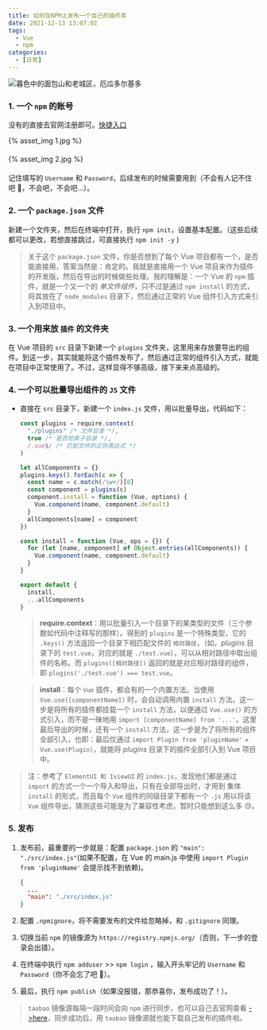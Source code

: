```yaml
---
title: 如何在NPM上发布一个自己的插件库
date: 2021-12-13 13:07:02
tags:
  - Vue
  - npm
categories:
  - [日常]
---
```


![暮色中的面包山和老城区，厄瓜多尔基多](https://cn.bing.com/th?id=OHR.ElPanecilloHill_ZH-CN0527709139_1920x1080.jpg&rf=LaDigue_1920x1080.jpg&pid=hp)

### 1. 一个 `npm` 的账号

没有的直接去官网注册即可。[快捷入口](https://www.npmjs.com/login)

{% asset_img 1.jpg %}

####

{% asset_img 2.jpg %}

####

记住填写的 `Username` 和 `Password`，后续发布的时候需要用到（不会有人记不住吧 🤡，不会吧，不会吧...）。

### 2. 一个 `package.json` 文件

新建一个文件夹，然后在终端中打开，执行 `npm init`，设置基本配置。（这些后续都可以更改，若想直接跳过，可直接执行 `npm init -y` )

> 关于这个 `package.json` 文件，你是否想到了每个 Vue 项目都有一个，是否能直接用，答案当然是：肯定的。我就是直接用一个 Vue 项目来作为插件的开发版，然后在导出的时候做些处理。我的理解是：一个 Vue 的 `npm` 插件，就是一个又一个的 <i>单文件组件</i>，只不过是通过 `npm install` 的方式，将其放在了 `node_modules` 目录下，然后通过正常的 Vue 组件引入方式来引入到项目中。

### 3. 一个用来放 `插件` 的文件夹

在 Vue 项目的 `src` 目录下新建一个 `plugins` 文件夹，这里用来存放要导出的组件。到这一步，其实就能将这个插件发布了，然后通过正常的组件引入方式，就能在项目中正常使用了。不过，这样显得不够高级，接下来来点高级的。

### 4. 一个可以批量导出组件的 `JS` 文件

- 直接在 `src` 目录下，新建一个 `index.js` 文件，用以批量导出，代码如下：

  ```js
  const plugins = require.context(
    "./plugins" /* 文件目录 */,
    true /* 是否检索子目录 */,
    /.vue$/ /* 匹配文件的正则表达式 */
  )

  let allComponents = {}
  plugins.keys().forEach(c => {
    const name = c.match(/\w+/)[0]
    const component = plugins(c)
    component.install = function (Vue, options) {
      Vue.component(name, component.default)
    }
    allComponents[name] = component
  })

  const install = function (Vue, ops = {}) {
    for (let [name, component] of Object.entries(allComponents)) {
      Vue.component(name, component.default)
    }
  }

  export default {
    install,
    ...allComponents
  }
  ```

  > **require.context**：用以批量引入一个目录下的某类型的文件（三个参数如代码中注释写的那样）。得到的 `plugins` 是一个特殊类型，它的 `.keys()` 方法返回一个目录下相匹配文件的 `相对路径`，（如，<i>plugins</i> 目录下的 `test.vue`，对应的就是 `./test.vue`），可以从相对路径中取出组件的名称。而 `plugins([相对路径])` 返回的就是对应相对路径的组件，即 `plugins('./test.vue') === test.vue`。

  > **install**：每个 `Vue` 插件，都会有的一个内置方法。当使用 `Vue.use([componentName])` 时，会自动调用内置 `install` 方法。这一步是将所有的插件都挂载一个 `install` 方法，以便通过 `Vue.use()` 的方式引入，而不是一昧地用 `import [componentName] from '...'`。这里最后导出的时候，还有一个 `install` 方法，这一步是为了将所有的组件全部引入，也即：最后仅通过 `import Plugin from 'pluginName'` + `Vue.use(Plugin)`，就能将 <i>plugins</i> 目录下的插件全部引入到 Vue 项目中。

> 注：参考了 `ElementUI 和 IviewUI` 的 `index.js`，发现他们都是通过 `import` 的方式一个一个导入和导出，只有在全部导出时，才用到 集体`install` 的形式，而且每个 `Vue` 组件的同级目录下都有一个 `.js` 用以将该 `Vue` 组件导出，猜测这些可能是为了兼容性考虑，暂时只能想到这么多 😓。

### 5. 发布

1. 发布前，最重要的一步就是：配置 `package.json` 的 `"main": "./src/index.js"`(如果不配置，在 Vue 的 main.js 中使用 `import Plugin from 'pluginName'` 会提示找不到依赖)。

   ```json
   {
     ...
     "main": "./src/index.js"
   }

   ```

2. 配置 `.npmignore`，将不需要发布的文件给忽略掉，和 `.gitignore` 同理。

3. 切换当前 `npm` 的镜像源为 `https://registry.npmjs.org/`（否则，下一步的登录会出错）。

4. 在终端中执行 `npm adduser` >> `npm login` ，输入开头牢记的 `Username` 和 `Password`（你不会忘了吧 🤡）。

5. 最后，执行 `npm publish`（如果没报错，那恭喜你，发布成功了！）。

> `taobao` 镜像源每隔一段时间会向 `npm` 进行同步，也可以自己去官网查看 [->here](https://npmmirror.com/)，同步成功后，用 `taobao` 镜像源就也能下载自己发布的插件啦。
